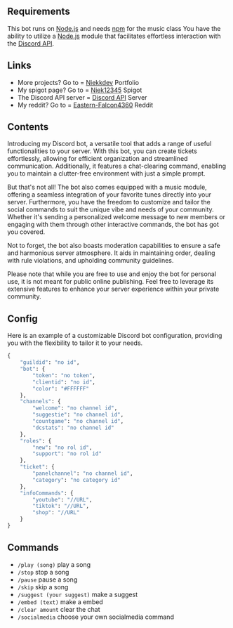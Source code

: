 ## Requirements

This bot runs on [Node.js](https://nodejs.org/en) and needs [npm](https://www.npmjs.com/package/discord.js) for the music class
You have the ability to utilize a [Node.js](https://nodejs.org/en) module that facilitates effortless interaction with the [Discord API](https://discord.com/developers/docs/intro).

## Links

* More projects? Go to = [Niekkdev](https://niekkdev.me) Portfolio
* My spigot page? Go to = [Niek12345](https://www.spigotmc.org/members/niek12345.950357/) Spigot
* The Discord API server = [Discord API](https://discord.com/invite/discord-api) Server
* My reddit? Go to = [Eastern-Falcon4360](https://www.reddit.com/user/Eastern-Falcon4360) Reddit

## Contents

Introducing my Discord bot, a versatile tool that adds a range of useful functionalities to your server. With this bot, you can create tickets effortlessly, allowing for efficient organization and streamlined communication. Additionally, it features a chat-clearing command, enabling you to maintain a clutter-free environment with just a simple prompt.

But that's not all! The bot also comes equipped with a music module, offering a seamless integration of your favorite tunes directly into your server. Furthermore, you have the freedom to customize and tailor the social commands to suit the unique vibe and needs of your community. Whether it's sending a personalized welcome message to new members or engaging with them through other interactive commands, the bot has got you covered.

Not to forget, the bot also boasts moderation capabilities to ensure a safe and harmonious server atmosphere. It aids in maintaining order, dealing with rule violations, and upholding community guidelines.

Please note that while you are free to use and enjoy the bot for personal use, it is not meant for public online publishing. Feel free to leverage its extensive features to enhance your server experience within your private community.

## Config

Here is an example of a customizable Discord bot configuration, providing you with the flexibility to tailor it to your needs.

```python
{
    "guildid": "no id",
    "bot": {
        "token": "no token",
        "clientid": "no id",
        "color": "#FFFFFF"
    },
    "channels": { 
        "welcome": "no channel id",
        "suggestie": "no channel id",
        "countgame": "no channel id",
        "dcstats": "no channel id"
    },
    "roles": {
        "new": "no rol id",
        "support": "no rol id"
    },
    "ticket": {
        "panelchannel": "no channel id",
        "category": "no category id"
    },
    "infoCommands": {
        "youtube": "//URL",
        "tiktok": "//URL",
        "shop": "//URL" 
    }
}
```
## Commands

* `/play (song)` play a song
* `/stop` stop a song
* `/pause` pause a song
* `/skip` skip a song
* `/suggest (your suggest)` make a suggest
* `/embed (text)` make a embed
* `/clear amount` clear the chat
* `/socialmedia` choose your own socialmedia command

